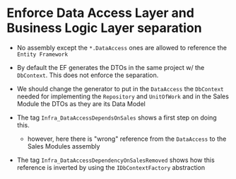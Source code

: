 # Enforce Data Access Layer and Business Logic Layer separation

- No assembly except the `*.DataAccess` ones are allowed to reference the `Entity Framework`

- By default the EF generates the DTOs in the same project w/ the `DbContext`. This does not enforce the separation.

- We should change the generator to put in the `DataAccess` the `DbContext` needed for implementing the `Repository` and `UnitOfWork` and in the Sales Module the DTOs as they are its Data Model

- The tag `Infra_DataAccessDependsOnSales` shows a first step on doing this.
    - however, here there is "wrong" reference from the `DataAccess` to the Sales Modules assembly

- The tag `Infra_DataAccessDependencyOnSalesRemoved` shows how this reference is inverted by using the `IDbContextFactory` abstraction
